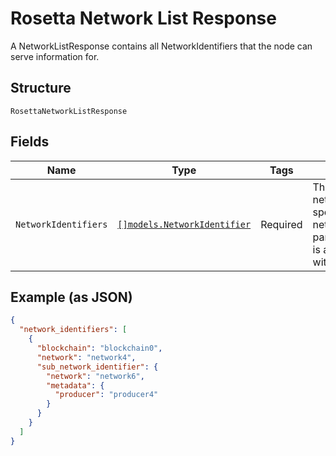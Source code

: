 # Rosetta Network List Response

A NetworkListResponse contains all NetworkIdentifiers that the node can serve information for.

## Structure

`RosettaNetworkListResponse`

## Fields

| Name                 | Type                                                                   | Tags     | Description                                                                            |
| -------------------- | ---------------------------------------------------------------------- | -------- | -------------------------------------------------------------------------------------- |
| `NetworkIdentifiers` | [`[]models.NetworkIdentifier`](../../doc/models/network-identifier.md) | Required | The network_identifier specifies which network a particular object is associated with. |

## Example (as JSON)

```json
{
  "network_identifiers": [
    {
      "blockchain": "blockchain0",
      "network": "network4",
      "sub_network_identifier": {
        "network": "network6",
        "metadata": {
          "producer": "producer4"
        }
      }
    }
  ]
}
```

